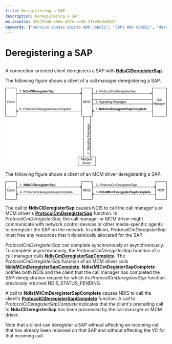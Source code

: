 ```yaml
---
title: Deregistering a SAP
description: Deregistering a SAP
ms.assetid: 2d279348-b58e-4d7e-ac8b-211e9b8a0622
keywords: ["service access points WDK CoNDIS", "SAPs WDK CoNDIS", "deregistering SAPs", "unregistering SAPs", "removing SAPs"]
---
```


# Deregistering a SAP


## <a href="" id="ddk-deregistering-a-sap-ng"></a>


A connection-oriented client deregisters a SAP with [**NdisClDeregisterSap**](https://msdn.microsoft.com/library/windows/hardware/ff561628).

The following figure shows a client of a call manager deregistering a SAP.

![diagram illustrating a client of a call manager deregistering a sap](images/cm-04.png)

The following figure shows a client of an MCM driver deregistering a SAP.

![diagram illustrating a client of an mcm driver deregistering a sap](images/fig1-04.png)

The call to **NdisClDeregisterSap** causes NDIS to call the call manager's or MCM driver's [**ProtocolCmDeregisterSap**](https://msdn.microsoft.com/library/windows/hardware/ff570243) function. In *ProtocolCmDeregisterSap*, the call manager or MCM driver might communicate with network control devices or other media-specific agents to deregister the SAP on the network. In addition, *ProtocolCmDeregisterSap* must free any resources that it dynamically allocated for the SAP.

*ProtocolCmDeregisterSap* can complete synchronously or asynchronously. To complete asynchronously, the *ProtocolCmDeregisterSap* function of a call manager calls [**NdisCmDeregisterSapComplete**](https://msdn.microsoft.com/library/windows/hardware/ff561659). The *ProtocolCmDeregisterSap* function of an MCM driver calls [**NdisMCmDeregisterSapComplete**](https://msdn.microsoft.com/library/windows/hardware/ff562821). **Ndis(M)CmDegisterSapComplete** notifies both NDIS and the client that the call manager has completed the SAP-deregistration request for which its *ProtocolCmDeregisterSap* function previously returned NDIS\_STATUS\_PENDING.

A call to **Ndis(M)CmDeregisterSapComplete** causes NDIS to call the client's [**ProtocolClDeregisterSapComplete**](https://msdn.microsoft.com/library/windows/hardware/ff570226) function. A call to *ProtocolClDeregisterSapComplete* indicates that the client's preceding call to **NdisClDeregisterSap** has been processed by the call manager or MCM driver.

Note that a client can deregister a SAP without affecting an incoming call that has already been received on that SAP and without affecting the VC for that incoming call.

 

 





